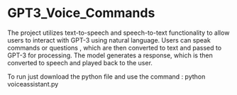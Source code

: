 # GPT3_Voice_Commands
  The project utilizes text-to-speech and speech-to-text functionality to allow users to interact with GPT-3 using natural language.
  Users can speak commands or questions , which are then converted to text and passed to GPT-3 for processing.
  The model generates a response, which is then converted to speech and played back to the user.
  
  To run just download the python file and use the command : python voiceassistant.py 

